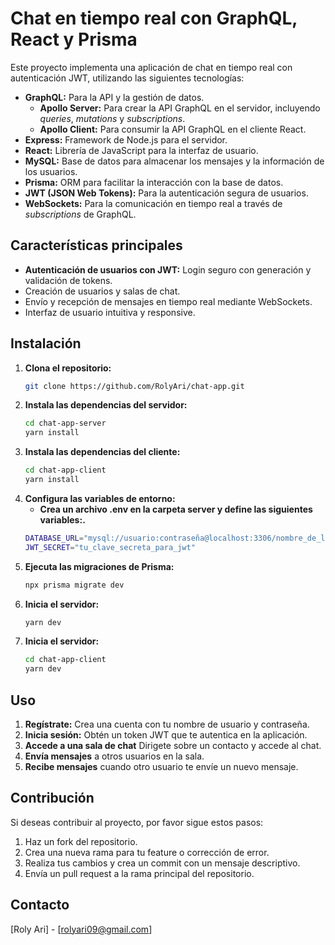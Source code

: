 # Chat en tiempo real con GraphQL, React y Prisma

Este proyecto implementa una aplicación de chat en tiempo real con autenticación JWT, utilizando las siguientes tecnologías:

* **GraphQL:** Para la API y la gestión de datos.
    * **Apollo Server:**  Para crear la API GraphQL en el servidor, incluyendo _queries_, _mutations_ y _subscriptions_.
    * **Apollo Client:**  Para consumir la API GraphQL en el cliente React.
* **Express:** Framework de Node.js para el servidor.
* **React:** Librería de JavaScript para la interfaz de usuario.
* **MySQL:** Base de datos para almacenar los mensajes y la información de los usuarios.
* **Prisma:** ORM para facilitar la interacción con la base de datos.
* **JWT (JSON Web Tokens):** Para la autenticación segura de usuarios.
* **WebSockets:** Para la comunicación en tiempo real a través de _subscriptions_ de GraphQL.


## Características principales

* **Autenticación de usuarios con JWT:**  Login seguro con generación y validación de tokens.
* Creación de usuarios y salas de chat.
* Envío y recepción de mensajes en tiempo real mediante WebSockets.
* Interfaz de usuario intuitiva y responsive.

## Instalación

1. **Clona el repositorio:**
   ```bash
   git clone https://github.com/RolyAri/chat-app.git
2. **Instala las dependencias del servidor:**
   ```bash
   cd chat-app-server
   yarn install

3. **Instala las dependencias del cliente:**
   ```bash
   cd chat-app-client
   yarn install

4. **Configura las variables de entorno:**
     * **Crea un archivo .env en la carpeta server y define las siguientes variables:.**
   ```bash
   DATABASE_URL="mysql://usuario:contraseña@localhost:3306/nombre_de_la_base_de_datos"
   JWT_SECRET="tu_clave_secreta_para_jwt"
5. **Ejecuta las migraciones de Prisma:**
   ```bash
   npx prisma migrate dev
6. **Inicia el servidor:**
   ```bash
   yarn dev
7. **Inicia el servidor:**
   ```bash 
   cd chat-app-client
   yarn dev
## Uso

1. **Regístrate:** Crea una cuenta con tu nombre de usuario y contraseña.
2. **Inicia sesión:** Obtén un token JWT que te autentica en la aplicación.
3. **Accede a una sala de chat** Dirigete sobre un contacto y accede al chat.
4. **Envía mensajes** a otros usuarios en la sala.
5. **Recibe mensajes** cuando otro usuario te envíe un nuevo mensaje.

## Contribución

Si deseas contribuir al proyecto, por favor sigue estos pasos:

1. Haz un fork del repositorio.
2. Crea una nueva rama para tu feature o corrección de error.
3. Realiza tus cambios y crea un commit con un mensaje descriptivo.
4. Envía un pull request a la rama principal del repositorio.


## Contacto

[Roly Ari] - [rolyari09@gmail.com]
